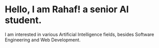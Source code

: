 # Hello, I am Rahaf! a senior AI student.
I am interested in various Artificial Intelligence fields,  besides Software Engineering and Web Development.
<br>


